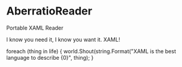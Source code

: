 # AberratioReader
Portable XAML Reader

I know you need it, I know you want it. XAML!

foreach (thing in life) 
{
  world.Shout(string.Format("XAML is the best language to describe {0}", thing);
}
